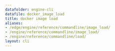 ```yaml
---
datafolder: engine-cli
datafile: docker_image_load
title: docker image load
aliases:
- /edge/engine/reference/commandline/image_load/
- /engine/reference/commandline/image_load/
- /engine/reference/commandline/load/
layout: cli
---
```


<!--
此页面是根据 Docker 源代码自动生成的。如果您想建议更改此处显示的文本，请在 GitHub 上的源代码仓库中打开一个工单或拉取请求：

https://github.com/docker/cli
-->
